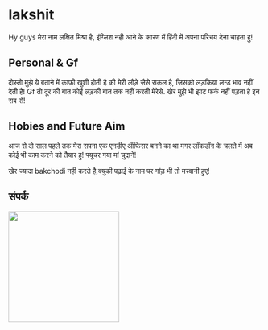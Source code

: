 # lakshit
Hy guys
मेरा नाम लक्षित मिश्रा है, इंग्लिश नही आने के कारण में हिंदी
में अपना परिचय देना चाहता हु!
## Personal & Gf
दोस्तो  मुझे ये बताने में काफी खुशी होती है की मेरी लौड़े जैसे 
सकल है, जिसको लड़किया लन्ड भाव नहीं देती है! Gf तो दूर की बात 
कोई लड़की बात तक नहीं करती मेरेसे.
खेर मुझे भी झाट फर्क नहीं पड़ता है इन सब से!
## Hobies and Future Aim
आज से दो साल पहले तक मेरा सपना एक एनडीए ऑफिसर 
बनने का था मगर लॉकडॉन के चलते में अब कोई   भी काम 
करने को तैयार हु!  फ्यूचर गया मां चुदाने!



खेर ज्यादा bakchodi नही करते है,क्युकी पढ़ाई के नाम पर
गांड़ भी तो मरवानी हुए!
## संपर्क
   
      
   <a href="https://t.me/kdrnat"><img src="https://img.shields.io/badge/संपर्क%20करना%3F-है-green?&style=flat-square?&logo=telegram" width=220px></a></p>
